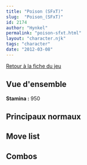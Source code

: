 ```yaml
---
title: "Poison (SFxT)"
slug:  "Poison_(SFxT)"
id: 2174
author: "Hynkel"
permalink: "poison-sfxt.html"
layout: "character.njk"
tags: "character"
date: "2012-03-08"
---
```


[Retour à la fiche du jeu](Street_Fighter_x_Tekken)

## Vue d'ensemble

**Stamina :** 950

## Principaux normaux

## Move list

## Combos
